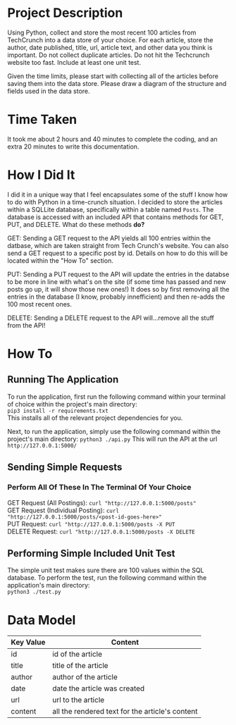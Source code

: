 # Project Description 
Using Python, collect and store the most recent 100 articles from TechCrunch into a data store of your choice. For each article, store the author, date published, title, url, article text, and other data you think is important. Do not collect duplicate articles. Do not hit the Techcrunch website too fast. Include at least one unit test. 

Given the time limits, please start with collecting all of the articles before saving them into the data store. Please draw a diagram of the structure and fields used in the data store.

# Time Taken
It took me about 2 hours and 40 minutes to complete the coding, and an extra 20 minutes to write this documentation.

# How I Did It
I did it in a unique way that I feel encapsulates some of the stuff I know how to do with Python in a time-crunch situation.
I decided to store the articles within a SQLLite database, specifically within a table named `Posts`. 
The database is accessed with an included API that contains methods for GET, PUT, and DELETE. 
What do these methods **do?**

GET: Sending a GET request to the API yields all 100 entries within the datbase, which are taken straight from Tech Crunch's website.
You can also send a GET request to a specific post by id. Details on how to do this will be located within the "How To" section.

PUT: Sending a PUT request to the API will update the entries in the databse to be more in line with what's on the site (if some time has passed and new posts go up, it will show those new ones!) It does so by first removing all the entries in the database (I know, probably innefficient) and then re-adds the 100 most recent ones.

DELETE: Sending a DELETE request to the API will...remove all the stuff from the API!

# How To 
## Running The Application
To run the application, first run the following command within your terminal of choice within the project's main directory: </br>
`pip3 install -r requirements.txt` </br>
This installs all of the relevant project dependencies for you. </br>

Next, to run the application, simply use the following command within the project's main directory:
`python3 ./api.py`
This will run the API at the url `http://127.0.0.1:5000/`

## Sending Simple Requests
### Perform All Of These In The Terminal Of Your Choice
GET Request (All Postings): `curl "http://127.0.0.1:5000/posts"` </br>
GET Request (Individual Posting): `curl "http://127.0.0.1:5000/posts/<post-id-goes-here>"` </br>
PUT Request: `curl "http://127.0.0.1:5000/posts -X PUT`  </br>
DELETE Request: `curl "http://127.0.0.1:5000/posts -X DELETE` 

## Performing Simple Included Unit Test
The simple unit test makes sure there are 100 values within the SQL database.
To perform the test, run the following command within the application's main directory: </br>
`python3 ./test.py`

# Data Model
| Key Value  | Content |
| ------------- | ------------- |
| id  | id of the article  |
| title  | title of the article  |
| author  | author of the article  |
| date  | date the article was created  |
| url  | url to the article  |
| content  | all the rendered text for the article's content  |
